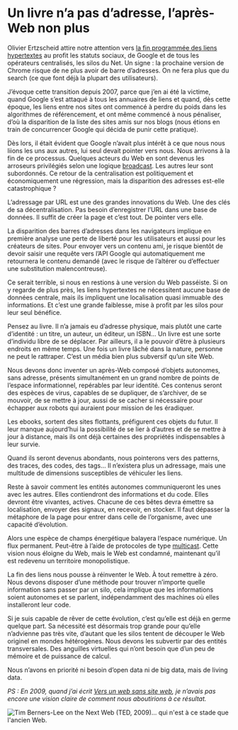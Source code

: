# Un livre n’a pas d’adresse, l’après-Web non plus

Olivier Ertzscheid attire notre attention vers [la fin programmée des liens hypertextes](http://affordance.typepad.com//mon_weblog/2014/05/rip-hyperlinks-and-what-we-used-to-call-the-web.html) au profit les statuts sociaux, de Google et de tous les opérateurs centralisés, les silos du Net. Un signe : la prochaine version de Chrome risque de ne plus avoir de barre d’adresses. On ne fera plus que du search (ce que font déjà la plupart des utilisateurs).<span id="more-35623"></span>

J’évoque cette transition depuis 2007, parce que j’en ai été la victime, quand Google s’est attaqué à tous les annuaires de liens et quand, dès cette époque, les liens entre nos sites ont commencé à perdre du poids dans les algorithmes de référencement, et ont même commencé à nous pénaliser, d’où la disparition de la liste des sites amis sur nos blogs (nous étions en train de concurrencer Google qui décida de punir cette pratique).

Dès lors, il était évident que Google n’avait plus intérêt à ce que nous nous liions les uns aux autres, lui seul devait pointer vers nous. Nous arrivons à la fin de ce processus. Quelques acteurs du Web en sont devenus les arroseurs privilégiés selon une logique [broadcast](http://fr.wikipedia.org/wiki/Broadcast_(informatique)). Les autres leur sont subordonnés. Ce retour de la centralisation est politiquement et économiquement une régression, mais la disparition des adresses est-elle catastrophique ?

L’adressage par URL est une des grandes innovations du Web. Une des clés de sa décentralisation. Pas besoin d’enregistrer l’URL dans une base de données. Il suffit de créer la page et c’est tout. De pointer vers elle.

La disparition des barres d’adresses dans les navigateurs implique en première analyse une perte de liberté pour les utilisateurs et aussi pour les créateurs de sites. Pour envoyer vers un contenu ami, je risque bientôt de devoir saisir une requête vers l’API Google qui automatiquement me retournera le contenu demandé (avec le risque de l’altérer ou d’effectuer une substitution malencontreuse).

Ce serait terrible, si nous en restions à une version du Web passéiste. Si on y regarde de plus près, les liens hypertextes ne nécessitent aucune base de données centrale, mais ils impliquent une localisation quasi immuable des informations. Et c’est une grande faiblesse, mise à profit par les silos pour leur seul bénéfice.

Pensez au livre. Il n’a jamais eu d’adresse physique, mais plutôt une carte d’identité : un titre, un auteur, un éditeur, un ISBN… Un livre est une sorte d’individu libre de se déplacer. Par ailleurs, il a le pouvoir d’être à plusieurs endroits en même temps. Une fois un livre lâché dans la nature, personne ne peut le rattraper. C’est un média bien plus subversif qu’un site Web.

Nous devons donc inventer un après-Web composé d’objets autonomes, sans adresse, présents simultanément en un grand nombre de points de l’espace informationnel, repérables par leur identité. Ces contenus seront des espèces de virus, capables de se dupliquer, de s’archiver, de se mouvoir, de se mettre à jour, aussi de se cacher si nécessaire pour échapper aux robots qui auraient pour mission de les éradiquer.

Les ebooks, sortent des sites flottants, préfigurent ces objets du futur. Il leur manque aujourd’hui la possibilité de se lier à d’autres et de se mettre à jour à distance, mais ils ont déjà certaines des propriétés indispensables à leur survie.

Quand ils seront devenus abondants, nous pointerons vers des patterns, des traces, des codes, des tags… Il n’existera plus un adressage, mais une multitude de dimensions susceptibles de véhiculer les liens.

Reste à savoir comment les entités autonomes communiqueront les unes avec les autres. Elles contiendront des informations et du code. Elles devront être vivantes, actives. Chacune de ces bêtes devra émettre sa localisation, envoyer des signaux, en recevoir, en stocker. Il faut dépasser la métaphore de la page pour entrer dans celle de l’organisme, avec une capacité d’évolution.

Alors une espèce de champs énergétique balayera l’espace numérique. Un flux permanent. Peut-être à l’aide de protocoles de type [multicast](http://fr.wikipedia.org/wiki/Multicast). Cette vision nous éloigne du Web, mais le Web est condamné, maintenant qu’il est redevenu un territoire monopolistique.

La fin des liens nous pousse à réinventer le Web. À tout remettre à zéro. Nous devons disposer d’une méthode pour trouver n’importe quelle information sans passer par un silo, cela implique que les informations soient autonomes et se parlent, indépendamment des machines où elles installeront leur code.

Si je suis capable de rêver de cette évolution, c’est qu’elle est déjà en germe quelque part. Sa nécessité est désormais trop grande pour qu’elle n’advienne pas très vite, d’autant que les silos tentent de découper le Web originel en mondes hétérogènes. Nous devons les subvertir par des entités transversales. Des anguilles virtuelles qui n’ont besoin que d’un peu de mémoire et de puissance de calcul.

Nous n’avons en priorité ni besoin d’open data ni de big data, mais de living data.

*PS : En 2009, quand j’ai écrit [Vers un web sans site web](https://tcrouzet.com/2009/08/17/vers-un-web-sans-site-web/), je n’avais pas encore une vision claire de comment nous aboutirions à ce résultat.*

![Tim Berners-Lee on the Next Web (TED, 2009)... qui n'est à ce stade que l'ancien Web.](https://tcrouzet.com/images_tc/2014/05/livingdata.png)